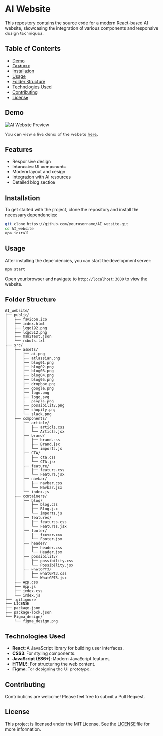 
# AI Website

This repository contains the source code for a modern React-based AI website, showcasing the integration of various components and responsive design techniques.

## Table of Contents

- [Demo](#demo)
- [Features](#features)
- [Installation](#installation)
- [Usage](#usage)
- [Folder Structure](#folder-structure)
- [Technologies Used](#technologies-used)
- [Contributing](#contributing)
- [License](#license)

## Demo

![AI Website Preview](./src/assets/ai.png)

You can view a live demo of the website [here](#).

## Features

- Responsive design
- Interactive UI components
- Modern layout and design
- Integration with AI resources
- Detailed blog section

## Installation

To get started with the project, clone the repository and install the necessary dependencies:

```bash
git clone https://github.com/yourusername/AI_website.git
cd AI_website
npm install
```

## Usage

After installing the dependencies, you can start the development server:

```bash
npm start
```

Open your browser and navigate to `http://localhost:3000` to view the website.

## Folder Structure

```
AI_website/
├── public/
│   ├── favicon.ico
│   ├── index.html
│   ├── logo192.png
│   ├── logo512.png
│   ├── manifest.json
│   └── robots.txt
├── src/
│   ├── assets/
│   │   ├── ai.png
│   │   ├── atlassian.png
│   │   ├── blog01.png
│   │   ├── blog02.png
│   │   ├── blog03.png
│   │   ├── blog04.png
│   │   ├── blog05.png
│   │   ├── dropbox.png
│   │   ├── google.png
│   │   ├── logo.png
│   │   ├── logo.svg
│   │   ├── people.png
│   │   ├── possibility.png
│   │   ├── shopify.png
│   │   └── slack.png
│   ├── components/
│   │   ├── article/
│   │   │   ├── article.css
│   │   │   └── Article.jsx
│   │   ├── brand/
│   │   │   ├── brand.css
│   │   │   ├── Brand.jsx
│   │   │   └── imports.js
│   │   ├── CTA/
│   │   │   ├── cta.css
│   │   │   └── CTA.jsx
│   │   ├── feature/
│   │   │   ├── feature.css
│   │   │   └── Feature.jsx
│   │   ├── navbar/
│   │   │   ├── navbar.css
│   │   │   └── Navbar.jsx
│   │   └── index.js
│   ├── containers/
│   │   ├── blog/
│   │   │   ├── blog.css
│   │   │   ├── Blog.jsx
│   │   │   └── imports.js
│   │   ├── features/
│   │   │   ├── features.css
│   │   │   └── Features.jsx
│   │   ├── footer/
│   │   │   ├── footer.css
│   │   │   └── Footer.jsx
│   │   ├── header/
│   │   │   ├── header.css
│   │   │   └── Header.jsx
│   │   ├── possibility/
│   │   │   ├── possibility.css
│   │   │   └── Possibility.jsx
│   │   ├── whatGPT3/
│   │   │   ├── whatGPT3.css
│   │   │   └── WhatGPT3.jsx
│   ├── App.css
│   ├── App.js
│   ├── index.css
│   └── index.js
├── .gitignore
├── LICENSE
├── package.json
├── package-lock.json
└── Figma_design/
    └── figma_design.png
```

## Technologies Used

- **React**: A JavaScript library for building user interfaces.
- **CSS3**: For styling components.
- **JavaScript (ES6+)**: Modern JavaScript features.
- **HTML5**: For structuring the web content.
- **Figma**: For designing the UI prototype.

## Contributing

Contributions are welcome! Please feel free to submit a Pull Request.

## License

This project is licensed under the MIT License. See the [LICENSE](./LICENSE) file for more information.
